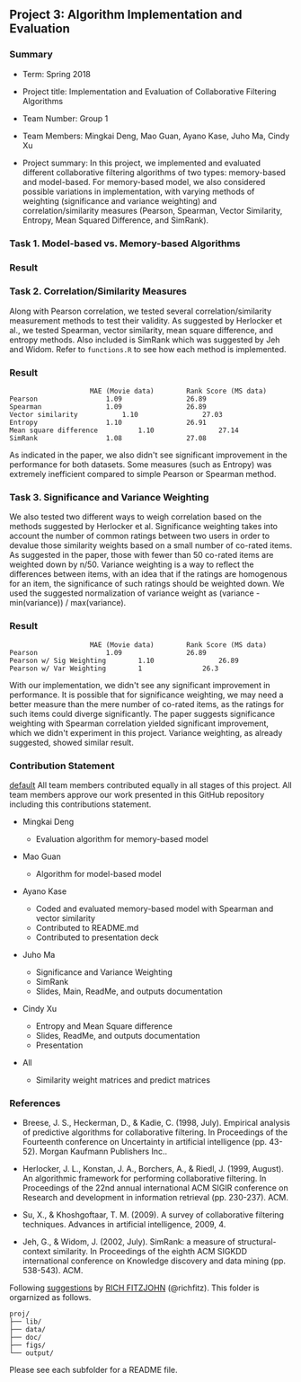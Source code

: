 ## Project 3: Algorithm Implementation and Evaluation
### Summary

+ Term: Spring 2018
+ Project title: Implementation and Evaluation of Collaborative Filtering Algorithms
+ Team Number: Group 1
+ Team Members: Mingkai Deng, Mao Guan, Ayano Kase, Juho Ma, Cindy Xu

+ Project summary: In this project, we implemented and evaluated different collaborative filtering algorithms of two types: memory-based and model-based. For memory-based model, we also considered possible variations in implementation, with varying methods of weighting (significance and variance weighting) and correlation/similarity measures (Pearson, Spearman, Vector Similarity, Entropy, Mean Squared Difference, and SimRank).

### Task 1. Model-based vs. Memory-based Algorithms

### Result

### Task 2. Correlation/Similarity Measures

Along with Pearson correlation, we tested several correlation/similarity measurement methods to test their validity. As suggested by Herlocker et al., we tested Spearman, vector similarity, mean square difference, and entropy methods. Also included is SimRank which was suggested by Jeh and Widom. Refer to `functions.R` to see how each method is implemented.

### Result

						MAE (Movie data)		Rank Score (MS data)
	Pearson					1.09				26.89
	Spearman				1.09				26.89
	Vector similarity			1.10				27.03
	Entropy					1.10				26.91
	Mean square difference			1.10				27.14
	SimRank					1.08				27.08

As indicated in the paper, we also didn't see significant improvement in the performance for both datasets. Some measures (such as Entropy) was extremely inefficient compared to simple Pearson or Spearman method.

### Task 3. Significance and Variance Weighting

We also tested two different ways to weigh correlation based on the methods suggested by Herlocker et al. Significance weighting takes into account the number of common ratings between two users in order to devalue those similarity weights based on a small number of co-rated items. As suggested in the paper, those with fewer than 50 co-rated items are weighted down by n/50. Variance weighting is a way to reflect the differences between items, with an idea that if the ratings are homogenous for an item, the significance of such ratings should be weighted down. We used the suggested normalization of variance weight as (variance - min(variance)) / max(variance).

### Result

						MAE (Movie data)		Rank Score (MS data)
	Pearson					1.09				26.89
	Pearson w/ Sig Weighting		1.10				26.89
	Pearson w/ Var Weighting		1				26.3

With our implementation, we didn't see any significant improvement in performance. It is possible that for significance weighting, we may need a better measure than the mere number of co-rated items, as the ratings for such items could diverge significantly. The paper suggests significance weighting with Spearman correlation yielded significant improvement, which we didn't experiment in this project. Variance weighting, as already suggested, showed similar result.

### Contribution Statement

[default](doc/a_note_on_contributions.md) All team members contributed equally in all stages of this project. All team members approve our work presented in this GitHub repository including this contributions statement.

+ Mingkai Deng

	+ Evaluation algorithm for memory-based model

+ Mao Guan

	+ Algorithm for model-based model
  
+ Ayano Kase

	+ Coded and evaluated memory-based model with Spearman and vector similarity
	+ Contributed to README.md
	+ Contributed to presentation deck

+ Juho Ma

	+ Significance and Variance Weighting
	+ SimRank
	+ Slides, Main, ReadMe, and outputs documentation

+ Cindy Xu

	+ Entropy and Mean Square difference
	+ Slides, ReadMe, and outputs documentation
	+ Presentation

+ All

	+ Similarity weight matrices and predict matrices


### References

+ Breese, J. S., Heckerman, D., & Kadie, C. (1998, July). Empirical analysis of predictive algorithms for collaborative filtering. In Proceedings of the Fourteenth conference on Uncertainty in artificial intelligence (pp. 43-52). Morgan Kaufmann Publishers Inc..

+ Herlocker, J. L., Konstan, J. A., Borchers, A., & Riedl, J. (1999, August). An algorithmic framework for performing collaborative filtering. In Proceedings of the 22nd annual international ACM SIGIR conference on Research and development in information retrieval (pp. 230-237). ACM.

+ Su, X., & Khoshgoftaar, T. M. (2009). A survey of collaborative filtering techniques. Advances in artificial intelligence, 2009, 4.

+ Jeh, G., & Widom, J. (2002, July). SimRank: a measure of structural-context similarity. In Proceedings of the eighth ACM SIGKDD international conference on Knowledge discovery and data mining (pp. 538-543). ACM.

Following [suggestions](http://nicercode.github.io/blog/2013-04-05-projects/) by [RICH FITZJOHN](http://nicercode.github.io/about/#Team) (@richfitz). This folder is orgarnized as follows.

```
proj/
├── lib/
├── data/
├── doc/
├── figs/
└── output/
```

Please see each subfolder for a README file.
